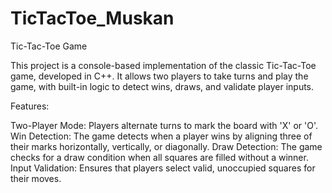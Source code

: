 # TicTacToe_Muskan

Tic-Tac-Toe Game

This project is a console-based implementation of the classic Tic-Tac-Toe game, developed in C++. It allows two players to take turns and play the game, with built-in logic to detect wins, draws, and validate player inputs.

Features:

Two-Player Mode: Players alternate turns to mark the board with 'X' or 'O'.
Win Detection: The game detects when a player wins by aligning three of their marks horizontally, vertically, or diagonally.
Draw Detection: The game checks for a draw condition when all squares are filled without a winner.
Input Validation: Ensures that players select valid, unoccupied squares for their moves.
